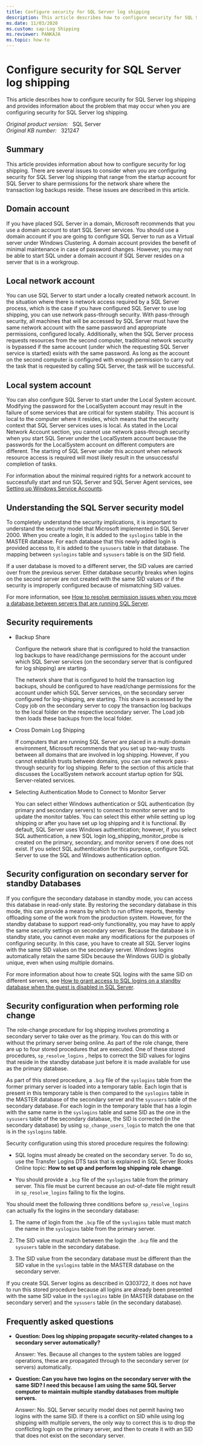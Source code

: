 ```yaml
---
title: Configure security for SQL Server log shipping
description: This article describes how to configure security for SQL Server log shipping and provides information about the problem that may occur when you are configuring security for SQL Server log shipping.
ms.date: 11/03/2020
ms.custom: sap:Log Shipping
ms.reviewer: PANKAJA
ms.topic: how-to
---
```

# Configure security for SQL Server log shipping

This article describes how to configure security for SQL Server log shipping and provides information about the problem that may occur when you are configuring security for SQL Server log shipping.

_Original product version:_ &nbsp; SQL Server  
_Original KB number:_ &nbsp; 321247

## Summary

This article provides information about how to configure security for log shipping. There are several issues to consider when you are configuring security for SQL Server log shipping that range from the startup account for SQL Server to share permissions for the network share where the transaction log backups reside. These issues are described in this article.

## Domain account

If you have placed SQL Server in a domain, Microsoft recommends that you use a domain account to start SQL Server services. You should use a domain account if you are going to configure SQL Server to run as a Virtual server under Windows Clustering. A domain account provides the benefit of minimal maintenance in case of password changes. However, you may not be able to start SQL under a domain account if SQL Server resides on a server that is in a workgroup.

## Local network account

You can use SQL Server to start under a locally created network account. In the situation where there is network access required by a SQL Server process, which is the case if you have configured SQL Server to use log shipping, you can use network pass-through security. With pass-through security, all machines that will be accessed by SQL Server must have the same network account with the same password and appropriate permissions, configured locally. Additionally, when the SQL Server process requests resources from the second computer, traditional network security is bypassed if the same account (under which the requesting SQL Server service is started) exists with the same password. As long as the account on the second computer is configured with enough permission to carry out the task that is requested by calling SQL Server, the task will be successful.

## Local system account

You can also configure SQL Server to start under the Local System account. Modifying the password for the LocalSystem account may result in the failure of some services that are critical for system stability. This account is local to the computer where it resides, which means that the security context that SQL Server services uses is local. As stated in the Local Network Account section, you cannot use network pass-through security when you start SQL Server under the LocalSystem account because the passwords for the LocalSystem account on different computers are different. The starting of SQL Server under this account when network resource access is required will most likely result in the unsuccessful completion of tasks.

For information about the minimal required rights for a network account to successfully start and run SQL Server and SQL Server Agent services, see [Setting up Windows Service Accounts](https://www.microsoft.com/download/details.aspx?id=51958).

## Understanding the SQL Server security model

To completely understand the security implications, it is important to understand the security model that Microsoft implemented in SQL Server 2000. When you create a login, it is added to the `syslogins` table in the MASTER database. For each database that this newly added login is provided access to, it is added to the `sysusers` table in that database. The mapping between `syslogins` table and `sysusers` table is on the SID field.

If a user database is moved to a different server, the SID values are carried over from the previous server. Either database security breaks when logins on the second server are not created with the same SID values or if the security is improperly configured because of mismatching SID values.

For more information, see [How to resolve permission issues when you move a database between servers that are running SQL Server](https://support.microsoft.com/help/240872).

## Security requirements

- Backup Share

    Configure the network share that is configured to hold the transaction log backups to have read/change permissions for the account under which SQL Server services (on the secondary server that is configured for log shipping) are starting.

    The network share that is configured to hold the transaction log backups, should be configured to have read/change permissions for the account under which SQL Server services, on the secondary server configured for log-shipping, are starting. This share is accessed by the Copy job on the secondary server to copy the transaction log backups to the local folder on the respective secondary server. The Load job then loads these backups from the local folder.

- Cross Domain Log Shipping

    If computers that are running SQL Server are placed in a multi-domain environment, Microsoft recommends that you set up two-way trusts between all domains that are involved in log shipping. However, if you cannot establish trusts between domains, you can use network pass-through security for log shipping. Refer to the section of this article that discusses the LocalSystem network account startup option for SQL Server-related services.

- Selecting Authentication Mode to Connect to Monitor Server

    You can select either Windows authentication or SQL authentication (by primary and secondary servers) to connect to monitor server and to update the monitor tables. You can select this either while setting up log shipping or after you have set up log shipping and it is functional. By default, SQL Server uses Windows authentication; however, if you select SQL authentication, a new SQL login log_shipping_monitor_probe is created on the primary, secondary, and monitor servers if one does not exist. If you select SQL authentication for this purpose, configure SQL Server to use the SQL and Windows authentication option.

## Security configuration on secondary server for standby Databases

If you configure the secondary database in standby mode, you can access this database in read-only state. By restoring the secondary database in this mode, this can provide a means by which to run offline reports, thereby offloading some of the work from the production system. However, for the standby database to support read-only functionality, you may have to apply the same security settings on secondary server. Because the database is in standby state, you cannot even make any modifications for the purposes of configuring security. In this case, you have to create all SQL Server logins with the same SID values on the secondary server. Windows logins automatically retain the same SIDs because the Windows GUID is globally unique, even when using multiple domains.

For more information about how to create SQL logins with the same SID on different servers, see [How to grant access to SQL logins on a standby database when the guest is disabled in SQL Server](https://support.microsoft.com/help/303722).

## Security configuration when performing role change

The role-change procedure for log shipping involves promoting a secondary server to take over as the primary. You can do this with or without the primary server being online. As part of the role change, there are up to four stored procedures that are executed. One of these stored procedures, `sp_resolve_logins` , helps to correct the SID values for logins that reside in the standby database just before it is made available for use as the primary database.

As part of this stored procedure, a `.bcp` file of the `syslogins` table from the former primary server is loaded into a temporary table. Each login that is present in this temporary table is then compared to the `syslogins` table in the MASTER database of the secondary server and the `sysusers` table of the secondary database. For each login in the temporary table that has a login with the same name in the `syslogins` table and same SID as the one in the `sysusers` table of the secondary database, the SID is corrected (in the secondary database) by using `sp_change_users_login` to match the one that is in the `syslogins` table.

Security configuration using this stored procedure requires the following:

- SQL logins must already be created on the secondary server. To do so, use the Transfer Logins DTS task that is explained in SQL Server Books Online topic: **How to set up and perform log shipping role change**.

- You should provide a `.bcp` file of the `syslogins` table from the primary server. This file must be current because an out-of-date file might result in `sp_resolve_logins` failing to fix the logins.

You should meet the following three conditions before `sp_resolve_logins` can actually fix the logins in the secondary database:

1. The name of login from the `.bcp` file of the `syslogins` table must match the name in the `syslogins` table from the primary server.

2. The SID value must match between the login the `.bcp` file and the `sysusers` table in the secondary database.

3. The SID value from the secondary database must be different than the SID value in the `syslogins` table in the MASTER database on the secondary server.

If you create SQL Server logins as described in Q303722, it does not have to run this stored procedure because all logins are already been presented with the same SID value in the `syslogins` table (in MASTER database on the secondary server) and the `sysusers` table (in the secondary database).

## Frequently asked questions

- **Question: Does log shipping propagate security-related changes to a secondary server automatically?**

    Answer: Yes. Because all changes to the system tables are logged operations, these are propagated through to the secondary server (or servers) automatically.

- **Question: Can you have two logins on the secondary server with the same SID? I need this because I am using the same SQL Server computer to maintain multiple standby databases from multiple servers.**

    Answer: No. SQL Server security model does not permit having two logins with the same SID. If there is a conflict on SID while using log shipping with multiple servers, the only way to correct this is to drop the conflicting login on the primary server, and then to create it with an SID that does not exist on the secondary server.
